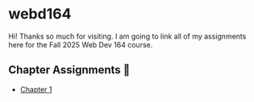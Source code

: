 # webd164
Hi! Thanks so much for visiting. I am going to link all of my assignments here for the Fall 2025 Web Dev 164 course.

## Chapter Assignments 💾
- [Chapter 1](https://jessrschwartz.github.io/webd164/chapter1/index.html)
